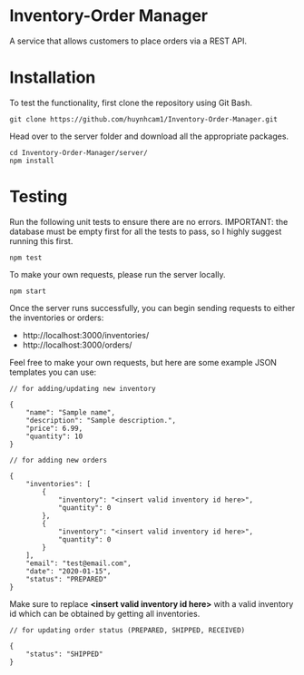 # Inventory-Order Manager
A service that allows customers to place orders via a REST API.

# Installation
To test the functionality, first clone the repository using Git Bash.
```
git clone https://github.com/huynhcam1/Inventory-Order-Manager.git
```
Head over to the server folder and download all the appropriate packages.
```
cd Inventory-Order-Manager/server/
npm install
```

# Testing
Run the following unit tests to ensure there are no errors. IMPORTANT: the database must be empty first for all the tests to pass,
so I highly suggest running this first.
```
npm test
```
To make your own requests, please run the server locally.
```
npm start
```
Once the server runs successfully, you can begin sending requests to either the inventories or orders:
- http://localhost:3000/inventories/
- http://localhost:3000/orders/

Feel free to make your own requests, but here are some example JSON templates you can use:
```
// for adding/updating new inventory

{
    "name": "Sample name",
    "description": "Sample description.",
    "price": 6.99,
    "quantity": 10
}
```
```
// for adding new orders

{
    "inventories": [
        {
            "inventory": "<insert valid inventory id here>",
            "quantity": 0
        },
        {
            "inventory": "<insert valid inventory id here>",
            "quantity": 0
        }
    ],
    "email": "test@email.com",
    "date": "2020-01-15",
    "status": "PREPARED"
}
```
Make sure to replace **\<insert valid inventory id here\>** with a valid inventory id which can be obtained by getting all inventories.

```
// for updating order status (PREPARED, SHIPPED, RECEIVED)

{
    "status": "SHIPPED"
}
```
